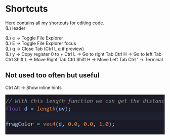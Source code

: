 # Shortcuts
Here contains all my shortcuts for editing code.  
(L) leader

(L) e -> Toggle File Explorer  
(L) E -> Toggle File Explorer focus  
(L) q -> Close Tab (Ctrl L q if preview)  
(L) y -> Copy register 0 to +
Ctrl L -> Go to right Tab
Ctrl H -> Go to left Tab
Ctrl Shift L -> Move Right Tab
Ctrl Shift H -> Move Left Tab
Ctrl ' -> Terminal

## Not used too often but useful
Ctrl Alt -> Show inline hints

![show inline hints](./show_inline_hints.gif)
